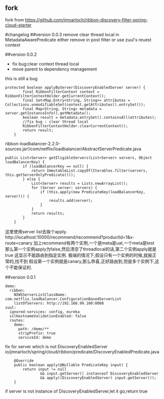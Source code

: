 ## fork
fork from https://github.com/jmnarloch/ribbon-discovery-filter-spring-cloud-starter

#changelog
##version 0.0.3
remove clear thread local in MetadataAwarePredicate
either remove in post filter or use zuul's reuest context

##version 0.0.2
- fix bug:clear context thread local
- move parent to dependency management

this is still a bug
```
protected boolean applyByServer(DiscoveryEnabledServer server) {
        final RibbonFilterContext context = RibbonFilterContextHolder.getCurrentContext();
        final Set<Map.Entry<String, String>> attributes = Collections.unmodifiableSet(context.getAttributes().entrySet());
        final Map<String, String> metadata = server.getInstanceInfo().getMetadata();
        boolean result = metadata.entrySet().containsAll(attributes);
        //fix bug : clear thread local
        RibbonFilterContextHolder.clearCurrentContext();
        return result;
    }
```
ribbon-loadbalancer-2.2.0-sources.jar!/com/netflix/loadbalancer/AbstractServerPredicate.java
```
public List<Server> getEligibleServers(List<Server> servers, Object loadBalancerKey) {
        if (loadBalancerKey == null) {
            return ImmutableList.copyOf(Iterables.filter(servers, this.getServerOnlyPredicate()));
        } else {
            List<Server> results = Lists.newArrayList();
            for (Server server: servers) {
                if (this.apply(new PredicateKey(loadBalancerKey, server))) {
                    results.add(server);
                }
            }
            return results;
        }
    }
```
这里使用server list去挨个apply.
http://localhost:10000/recommend/recommend?productId=1&x-route=canary
加上recommend有两个实例,一个是meta是uat,一个meta是test
那么第一个实例apply为false,然后清空了threadlocal的话,第二个实例apply就是true
这显示不能路由到指定实例.
极端的情况下,假设只有一个实例的时候,就报正常的,找不到
假设第一个实例就是canary,那么恭喜,正好路由到,但是多个实例下,这个不能保证的.

##version 0.0.1
```
demo:
  ribbon:
    NIWSServerListClassName: com.netflix.loadbalancer.ConfigurationBasedServerList
    listOfServers: http://192.168.99.100:8088
zuul:
  ignored-services: config, eureka
  sslHostnameValidationEnabled: false
  routes:
    demo:
      path: /demo/**
      stripPrefix: true
      serviceId: demo
```

fix for server which is not DiscoveryEnabledServer
io/jmnarloch/spring/cloud/ribbon/predicate/DiscoveryEnabledPredicate.java
```
    @Override
    public boolean apply(@Nullable PredicateKey input) {
        return input != null
                && input.getServer() instanceof DiscoveryEnabledServer
                && apply((DiscoveryEnabledServer) input.getServer());
    }
```
if server is not instance of DiscoveryEnabledServer,let it go,return true
